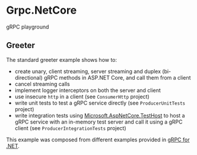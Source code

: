 # Grpc.NetCore

gRPC playground

## Greeter

The standard greeter example shows how to:

- create unary, client streaming, server streaming and duplex (bi-directional) gRPC methods in ASP.NET Core, and call them from a client
- cancel streaming calls
- implement logger interceptors on both the server and client
- use insecure `http` in a client (see `ConsumerHttp` project)
- write unit tests to test a gRPC service directly (see `ProducerUnitTests` project)
- write integration tests using [Microsoft.AspNetCore.TestHost](https://www.nuget.org/packages/Microsoft.AspNetCore.TestHost/) to host a gRPC service with an in-memory test server and call it using a gRPC client (see `ProducerIntegrationTests` project)

This example was composed from different examples provided in [gRPC for .NET](https://github.com/grpc/grpc-dotnet).
